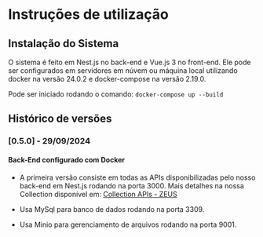 # Instruções de utilização

## Instalação do Sistema

O sistema é feito em Nest.js no back-end e Vue.js 3 no front-end. Ele pode ser configurados em servidores em núvem ou máquina local utilizando docker na versão 24.0.2 e docker-compose na versão 2.19.0.

Pode ser iniciado rodando o comando: `docker-compose up --build`

## Histórico de versões

### [0.5.0] - 29/09/2024
#### Back-End configurado com Docker
- A primeira versão consiste em todas as APIs disponibilizadas pelo nosso back-end em Nest.js rodando na porta 3000. Mais detalhes na nossa Collection disponível em:
<a href="../sistema/zeus-back/Collection_APIs.json"> Collection APIs - ZEUS</a>

- Usa MySql para banco de dados rodando na porta 3309.

- Usa Minio para gerenciamento de arquivos rodando na porta 9001.